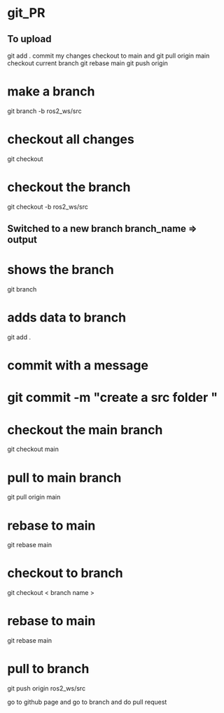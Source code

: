 # git_PR

## To upload
 git add .
 commit my changes
 checkout to main and git pull origin main
 checkout current branch
 git rebase main
 git push origin <current branch>
 
 
 # make a branch
 
 git branch -b ros2_ws/src

 # checkout all changes
 
 git checkout

 # checkout the branch
 
 git checkout -b ros2_ws/src

## Switched to a new branch branch_name	=> output


# shows the branch 

git branch

# adds data to branch

git add .

# commit with a message

# git commit -m "create a src folder "


# checkout the main branch

git checkout main

# pull to main branch

git pull origin main

# rebase to main

git rebase main


# checkout to branch

git checkout < branch name >

# rebase to main

git rebase main

# pull to branch

git push origin ros2_ws/src



go to github page and go to branch and do pull request

